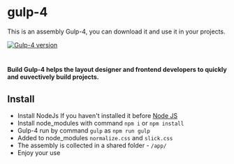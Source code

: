 # gulp-4
<p>This is an assembly Gulp-4, you can download it and use it in your projects.</p>

[![Gulp-4 version](https://img.shields.io/badge/gulp--4-v0.1-orange?style=for-the-badge&logo=appveyor)](https://img.shields.io/npm/v/browser-sync)
#
**Build Gulp-4 helps the layout designer and frontend developers to quickly and euvectively build projects.**

## Install

* Install NodeJs If you haven't installed it before [Node JS](https://nodejs.org/en/)
* Install node_modules with command `npm i` or `npm install`
* Gulp-4 run by command `gulp` as `npm run gulp`
* Added to node_modules `normalize.css` and `slick.css`
* The assembly is collected in a shared folder - `/app/`
* Enjoy your use
